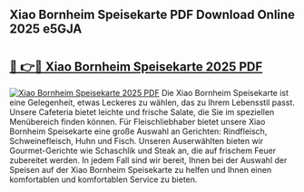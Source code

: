 ## Xiao Bornheim Speisekarte PDF Download Online 2025 e5GJA

# <h2><a href="http://gcddvbm.nevu.top/?p=Xiao+Bornheim+Speisekarte">🔗 👉🔴 Xiao Bornheim Speisekarte 2025 PDF</a></h2>

[![Xiao Bornheim Speisekarte 2025 PDF](https://i.imgur.com/dBaPXMq.png)](http://gcddvbm.nevu.top/?p=Xiao+Bornheim+Speisekarte)
Die Xiao Bornheim Speisekarte ist eine Gelegenheit, etwas Leckeres zu wählen, das zu Ihrem Lebensstil passt. Unsere Cafeteria bietet leichte und frische Salate, die Sie im speziellen Menübereich finden können. Für Fleischliebhaber bietet unsere Xiao Bornheim Speisekarte eine große Auswahl an Gerichten: Rindfleisch, Schweinefleisch, Huhn und Fisch. Unseren Auserwählten bieten wir Gourmet-Gerichte wie Schaschlik und Steak an, die auf frischem Feuer zubereitet werden. In jedem Fall sind wir bereit, Ihnen bei der Auswahl der Speisen auf der Xiao Bornheim Speisekarte zu helfen und Ihnen einen komfortablen und komfortablen Service zu bieten.
